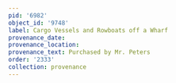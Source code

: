 ```yaml
---
pid: '6982'
object_id: '9748'
label: Cargo Vessels and Rowboats off a Wharf
provenance_date:
provenance_location:
provenance_text: Purchased by Mr. Peters
order: '2333'
collection: provenance
---
```

